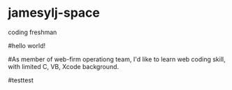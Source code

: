 # jamesylj-space
coding freshman

#hello world!

#As member of web-firm operationg team, I'd like to learn web coding skill, with limited C, VB, Xcode background.

#testtest 


